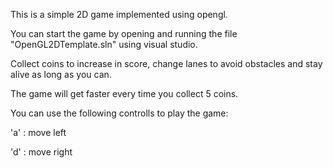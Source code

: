 This is a simple 2D game implemented using opengl.

You can start the game by opening and running the file "OpenGL2DTemplate.sln" using visual studio.

Collect coins to increase in score, change lanes to avoid obstacles and stay alive as long as you can.

The game will get faster every time you collect 5 coins.

You can use the following controlls to play the game:

'a' : move left

'd' : move right

